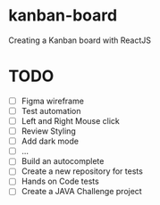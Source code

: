 # kanban-board
Creating a Kanban board with ReactJS

# TODO
- [ ] Figma wireframe
- [ ] Test automation 
- [ ] Left and Right Mouse click
- [ ] Review Styling
- [ ] Add dark mode
- [ ] ...
- [ ] Build an autocomplete
- [ ] Create a new repository for tests
- [ ] Hands on Code tests
- [ ] Create a JAVA Challenge project
